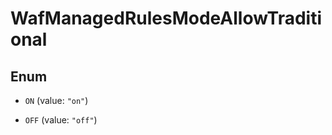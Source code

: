 

# WafManagedRulesModeAllowTraditional

## Enum


* `ON` (value: `"on"`)

* `OFF` (value: `"off"`)



